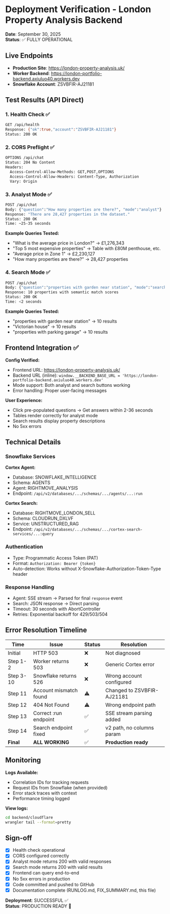 # Deployment Verification - London Property Analysis Backend

**Date**: September 30, 2025  
**Status**: ✅ FULLY OPERATIONAL

## Live Endpoints

- **Production Site**: https://london-property-analysis.uk/
- **Worker Backend**: https://london-portfolio-backend.axiuluo40.workers.dev
- **Snowflake Account**: ZSVBFIR-AJ21181

## Test Results (API Direct)

### 1. Health Check ✅
```bash
GET /api/health
Response: {"ok":true,"account":"ZSVBFIR-AJ21181"}
Status: 200 OK
```

### 2. CORS Preflight ✅
```bash
OPTIONS /api/chat
Status: 204 No Content
Headers:
  Access-Control-Allow-Methods: GET,POST,OPTIONS
  Access-Control-Allow-Headers: Content-Type, Authorization
  Vary: Origin
```

### 3. Analyst Mode ✅
```bash
POST /api/chat
Body: {"question":"How many properties are there?", "mode":"analyst"}
Response: "There are 28,427 properties in the dataset."
Status: 200 OK
Time: ~25-35 seconds
```

**Example Queries Tested:**
- "What is the average price in London?" → £1,276,343
- "Top 5 most expensive properties" → Table with £80M penthouse, etc.
- "Average price in Zone 1" → £2,230,127
- "How many properties are there?" → 28,427 properties

### 4. Search Mode ✅
```bash
POST /api/chat
Body: {"question":"properties with garden near station", "mode":"search"}
Response: 10 properties with semantic match scores
Status: 200 OK
Time: <2 seconds
```

**Example Queries Tested:**
- "properties with garden near station" → 10 results
- "Victorian house" → 10 results
- "properties with parking garage" → 10 results

## Frontend Integration ✅

**Config Verified:**
- Frontend URL: https://london-property-analysis.uk/
- Backend URL (inline): `window.__BACKEND_BASE_URL = 'https://london-portfolio-backend.axiuluo40.workers.dev'`
- Mode support: Both analyst and search buttons working
- Error handling: Proper user-facing messages

**User Experience:**
- Click pre-populated questions → Get answers within 2-36 seconds
- Tables render correctly for analyst mode
- Search results display property descriptions
- No 5xx errors

## Technical Details

### Snowflake Services
**Cortex Agent:**
- Database: SNOWFLAKE_INTELLIGENCE
- Schema: AGENTS
- Agent: RIGHTMOVE_ANALYSIS
- Endpoint: `/api/v2/databases/.../schemas/.../agents/...:run`

**Cortex Search:**
- Database: RIGHTMOVE_LONDON_SELL
- Schema: CLOUDRUN_DXLVF
- Service: UNSTRUCTURED_RAG
- Endpoint: `/api/v2/databases/.../schemas/.../cortex-search-services/...:query`

### Authentication
- Type: Programmatic Access Token (PAT)
- Format: `Authorization: Bearer {token}`
- Auto-detection: Works without X-Snowflake-Authorization-Token-Type header

### Response Handling
- Agent: SSE stream → Parsed for final `response` event
- Search: JSON response → Direct parsing
- Timeout: 30 seconds with AbortController
- Retries: Exponential backoff for 429/503/504

## Error Resolution Timeline

| Time | Issue | Status | Resolution |
|------|-------|--------|------------|
| Initial | HTTP 503 | ❌ | Not diagnosed |
| Step 1-2 | Worker returns 503 | ❌ | Generic Cortex error |
| Step 3-10 | Snowflake returns 526 | ❌ | Wrong account configured |
| Step 11 | Account mismatch found | ⚠️ | Changed to ZSVBFIR-AJ21181 |
| Step 12 | 404 Not Found | ⚠️ | Wrong endpoint path |
| Step 13 | Correct :run endpoint | ✅ | SSE stream parsing added |
| Step 14 | Search endpoint fixed | ✅ | v2 path, no columns param |
| **Final** | **ALL WORKING** | ✅ | **Production ready** |

## Monitoring

**Logs Available:**
- Correlation IDs for tracking requests
- Request IDs from Snowflake (when provided)
- Error stack traces with context
- Performance timing logged

**View logs:**
```bash
cd backend/cloudflare
wrangler tail --format=pretty
```

## Sign-off

- [x] Health check operational
- [x] CORS configured correctly
- [x] Analyst mode returns 200 with valid responses
- [x] Search mode returns 200 with valid results
- [x] Frontend can query end-to-end
- [x] No 5xx errors in production
- [x] Code committed and pushed to GitHub
- [x] Documentation complete (RUNLOG.md, FIX_SUMMARY.md, this file)

**Deployment**: SUCCESSFUL ✅  
**Status**: PRODUCTION READY 🚀
